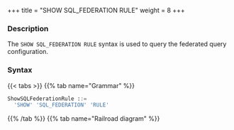 +++
title = "SHOW SQL_FEDERATION RULE"
weight = 8
+++

### Description

The `SHOW SQL_FEDERATION RULE` syntax is used to query the federated query configuration.

### Syntax

{{< tabs >}}
{{% tab name="Grammar" %}}
```sql
ShowSQLFederationRule ::=
  'SHOW' 'SQL_FEDERATION' 'RULE'
```
{{% /tab %}}
{{% tab name="Railroad diagram" %}}
<iframe frameborder="0" name="diagram" id="diagram" width="100%" height="100%"></iframe>
{{% /tab %}}
{{< /tabs >}}

### Return Value Description

| Column                       | Description                                |
|------------------------------|--------------------------------------------|
| sql_federation_enabled       | SQL federation enabled configuration       |
| all_query_use_sql_federation | all query use SQL federation configuration |
| execution_plan_cache         | execution plan cache configuration         |

### Example

- Query sql federation rule configuration

```sql
SHOW SQL_FEDERATION RULE;
```

```sql
mysql> show sql_federation rule;
+------------------------+------------------------------+-------------------------------------------+
| sql_federation_enabled | all_query_use_sql_federation | execution_plan_cache                      |
+------------------------+------------------------------+-------------------------------------------+
| true                   | false                        | initialCapacity: 2000, maximumSize: 65535 |
+------------------------+------------------------------+-------------------------------------------+
1 row in set (0.31 sec)
```

### Reserved word

`SHOW`、`SQL_FEDERATION`、`RULE`

### Related links

- [Related links](/en/user-manual/shardingsphere-proxy/distsql/syntax/reserved-word/)
